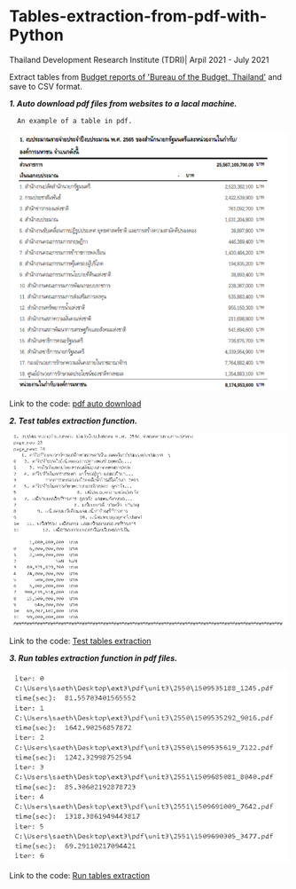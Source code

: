 # Tables-extraction-from-pdf-with-Python

Thailand Development Research Institute (TDRI)| Arpil 2021 - July 2021

Extract tables from [Budget reports of 'Bureau of the Budget, Thailand'](https://www.bb.go.th/topic3.php?gid=862&mid=545) and save to CSV format.

***1. Auto download pdf files from websites to a lacal machine.***

      An example of a table in pdf.
![](Images/pdfPic.png)


Link to the code: [pdf auto download](https://github.com/saeth40/Tables-extraction-from-pdf-with-Python/blob/main/AutoDownload.ipynb)

***2. Test tables extraction function.***

![](Images/pdfFunctionTest.png)

Link to the code: [Test tables extraction](https://github.com/saeth40/Tables-extraction-from-pdf-with-Python/blob/main/Test_tables_extraction.ipynb)

***3. Run tables extraction function in pdf files.***

![](Images/pdfFunctionDeploy.png)

Link to the code: [Run tables extraction](https://github.com/saeth40/Tables-extraction-from-pdf-with-Python/blob/main/Run_tables_extraction.ipynb)
